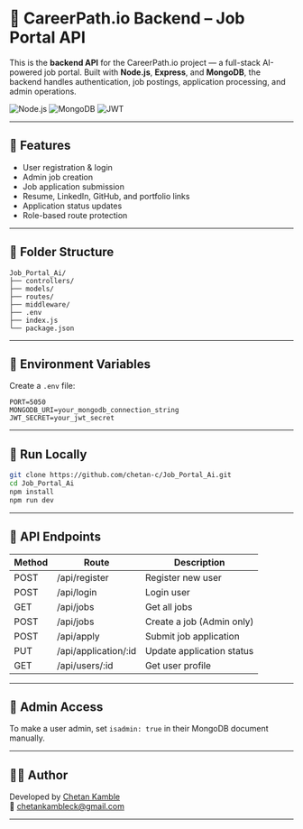 
# 🧠 CareerPath.io Backend – Job Portal API

This is the **backend API** for the CareerPath.io project — a full-stack AI-powered job portal. Built with **Node.js**, **Express**, and **MongoDB**, the backend handles authentication, job postings, application processing, and admin operations.

![Node.js](https://img.shields.io/badge/Backend-Node.js-green) ![MongoDB](https://img.shields.io/badge/Database-MongoDB-brightgreen) ![JWT](https://img.shields.io/badge/Auth-JWT-yellow)

---

## 🚀 Features


- User registration & login
- Admin job creation
- Job application submission
- Resume, LinkedIn, GitHub, and portfolio links
- Application status updates
- Role-based route protection

---

## 📁 Folder Structure

```
Job_Portal_Ai/
├── controllers/
├── models/
├── routes/
├── middleware/
├── .env
├── index.js
└── package.json
```

---

## 🔐 Environment Variables

Create a `.env` file:

```env
PORT=5050
MONGODB_URI=your_mongodb_connection_string
JWT_SECRET=your_jwt_secret
```

---

## 🧪 Run Locally

```bash
git clone https://github.com/chetan-c/Job_Portal_Ai.git
cd Job_Portal_Ai
npm install
npm run dev
```

---

## 📡 API Endpoints

| Method | Route                    | Description                  |
|--------|--------------------------|------------------------------|
| POST   | /api/register            | Register new user            |
| POST   | /api/login               | Login user                   |
| GET    | /api/jobs                | Get all jobs                 |
| POST   | /api/jobs                | Create a job (Admin only)    |
| POST   | /api/apply               | Submit job application       |
| PUT    | /api/application/:id     | Update application status    |
| GET    | /api/users/:id           | Get user profile             |

---

## 🔐 Admin Access

To make a user admin, set `isadmin: true` in their MongoDB document manually.

---

## 🧑‍💻 Author

Developed by [Chetan Kamble](https://github.com/chetan-c)  
📧 chetankambleck@gmail.com

---
